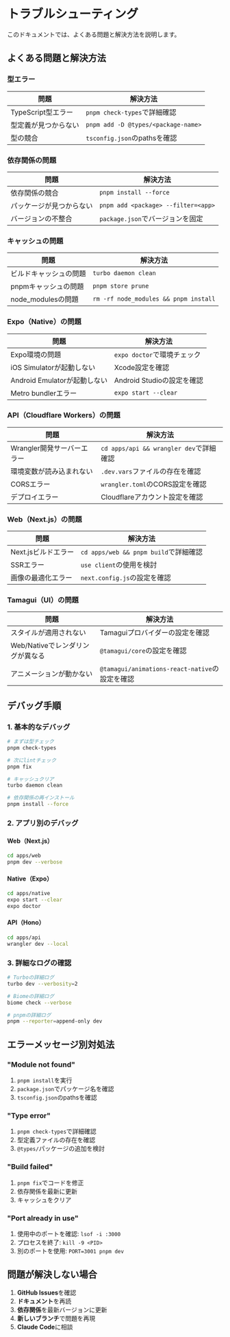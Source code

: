 # トラブルシューティング

このドキュメントでは、よくある問題と解決方法を説明します。

## よくある問題と解決方法

### 型エラー

| 問題 | 解決方法 |
|------|----------|
| TypeScript型エラー | `pnpm check-types`で詳細確認 |
| 型定義が見つからない | `pnpm add -D @types/<package-name>` |
| 型の競合 | `tsconfig.json`のpathsを確認 |

### 依存関係の問題

| 問題 | 解決方法 |
|------|----------|
| 依存関係の競合 | `pnpm install --force` |
| パッケージが見つからない | `pnpm add <package> --filter=<app>` |
| バージョンの不整合 | `package.json`でバージョンを固定 |

### キャッシュの問題

| 問題 | 解決方法 |
|------|----------|
| ビルドキャッシュの問題 | `turbo daemon clean` |
| pnpmキャッシュの問題 | `pnpm store prune` |
| node_modulesの問題 | `rm -rf node_modules && pnpm install` |

### Expo（Native）の問題

| 問題 | 解決方法 |
|------|----------|
| Expo環境の問題 | `expo doctor`で環境チェック |
| iOS Simulatorが起動しない | Xcode設定を確認 |
| Android Emulatorが起動しない | Android Studioの設定を確認 |
| Metro bundlerエラー | `expo start --clear` |

### API（Cloudflare Workers）の問題

| 問題 | 解決方法 |
|------|----------|
| Wrangler開発サーバーエラー | `cd apps/api && wrangler dev`で詳細確認 |
| 環境変数が読み込まれない | `.dev.vars`ファイルの存在を確認 |
| CORSエラー | `wrangler.toml`のCORS設定を確認 |
| デプロイエラー | Cloudflareアカウント設定を確認 |

### Web（Next.js）の問題

| 問題 | 解決方法 |
|------|----------|
| Next.jsビルドエラー | `cd apps/web && pnpm build`で詳細確認 |
| SSRエラー | `use client`の使用を検討 |
| 画像の最適化エラー | `next.config.js`の設定を確認 |

### Tamagui（UI）の問題

| 問題 | 解決方法 |
|------|----------|
| スタイルが適用されない | Tamaguiプロバイダーの設定を確認 |
| Web/Nativeでレンダリングが異なる | `@tamagui/core`の設定を確認 |
| アニメーションが動かない | `@tamagui/animations-react-native`の設定を確認 |

## デバッグ手順

### 1. 基本的なデバッグ

```bash
# まずは型チェック
pnpm check-types

# 次にlintチェック
pnpm fix

# キャッシュクリア
turbo daemon clean

# 依存関係の再インストール
pnpm install --force
```

### 2. アプリ別のデバッグ

#### Web（Next.js）
```bash
cd apps/web
pnpm dev --verbose
```

#### Native（Expo）
```bash
cd apps/native
expo start --clear
expo doctor
```

#### API（Hono）
```bash
cd apps/api
wrangler dev --local
```

### 3. 詳細なログの確認

```bash
# Turboの詳細ログ
turbo dev --verbosity=2

# Biomeの詳細ログ
biome check --verbose

# pnpmの詳細ログ
pnpm --reporter=append-only dev
```

## エラーメッセージ別対処法

### "Module not found"
1. `pnpm install`を実行
2. `package.json`でパッケージ名を確認
3. `tsconfig.json`のpathsを確認

### "Type error"
1. `pnpm check-types`で詳細確認
2. 型定義ファイルの存在を確認
3. `@types/`パッケージの追加を検討

### "Build failed"
1. `pnpm fix`でコードを修正
2. 依存関係を最新に更新
3. キャッシュをクリア

### "Port already in use"
1. 使用中のポートを確認: `lsof -i :3000`
2. プロセスを終了: `kill -9 <PID>`
3. 別のポートを使用: `PORT=3001 pnpm dev`

## 問題が解決しない場合

1. **GitHub Issues**を確認
2. **ドキュメント**を再読
3. **依存関係**を最新バージョンに更新
4. **新しいブランチ**で問題を再現
5. **Claude Code**に相談